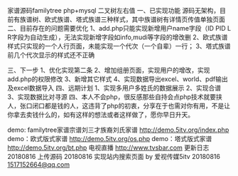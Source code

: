 家谱源码familytree php+mysql 二叉树左右值 
  一、已实现功能 源码无架构，目前有族谱树、欧式族谱、塔式族谱三种样式，其中族谱树有详情页传值单独页面
  二、目前存在的问题需要优化 1、add.php只能实现新增用户name字段（ID PID L R字段为自动生成），无法实现新增字段如info,mudi等字段的增改删 2、欧式族谱样式只实现的一个人行页面，未能实现一个代次（一个自辈）一行； 3、塔式族谱前几个代次显示的样式还不正确

  三、下一步 1、优化实现第二条 2、增加组册页面，实现用户的增改，实现add.php的权限修改 3、新增其它样式 4、实现数据导出excel、world、pdf输出及excel数据导入 四、远期计划 1、实现多用户多姓氏的数据展示 2、实现合谱 3、实现数据比对寻源
  四、本人不会php，很反感那些自持会点php技术就要挟人，张口闭口都是钱的人，这违背了php的初衷，分享在于也需对你有用，不是让你拿去卖钱什么的，如有这样的想法或者这样做了，愿你早日升天。

demo: familytree家谱宗谱刘三才族裔刘氏家谱
http://demo.5itv.org/index.php
demo：欧式版式家谱 http://demo.5itv.org/os.php 
demo：塔式版式家谱 http://demo.5itv.org/bt.php 
电视直播 http://www.tvsbar.com
更新日志
20180816 上传源码
20180816 实现站内搜索页面
by 爱视传媒5itv 20180816 1517152664@qq.com
